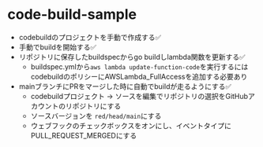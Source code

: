 # code-build-sample
- codebuildのプロジェクトを手動で作成する✅
- 手動でbuildを開始する✅
- リポジトリに保存したbuildspecからgo buildしlambda関数を更新する✅
  - buildspec.ymlから`aws lambda update-function-code`を実行するにはcodebuildのポリシーにAWSLambda_FullAccessを追加する必要あり
- mainブランチにPRをマージした時に自動でbuildが走るようにする✅
  - codebuildプロジェクト -> ソースを編集でリポジトリの選択をGitHubアカウントのリポジトリにする
  - ソースバージョンを `red/head/main`にする
  - ウェブフックのチェックボックスをオンにし、イベントタイプにPULL_REQUEST_MERGEDにする
